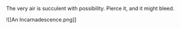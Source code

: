 The very air is succulent with possibility. Pierce it, and it might bleed.

![[An Incarnadescence.png]]